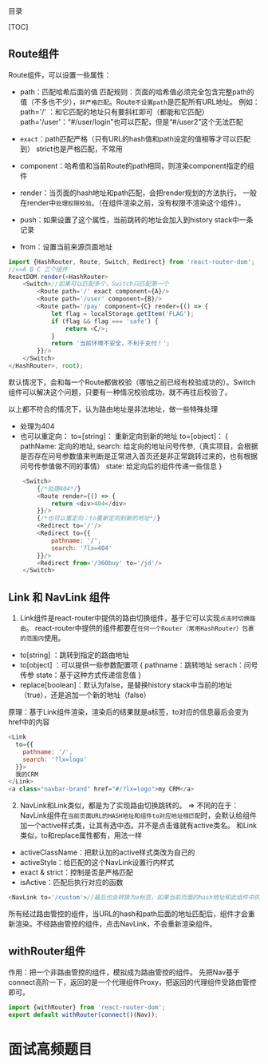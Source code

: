 目录

[TOC]

## Route组件

Route组件，可以设置一些属性：
- path：匹配哈希后面的值
匹配规则：页面的哈希值必须完全包含完整path的值（不多也不少），`非严格匹配`。Route`不设置path`是匹配所有URL地址。
例如：
path='/' ：和它匹配的地址只有要斜杠即可（都能和它匹配）
path='/user'：“#/user/login”也可以匹配，但是“#/user2”这个无法匹配


- `exact`：path匹配严格（只有URL的hash值和path设定的值相等才可以匹配到）
strict也是严格匹配，不常用
- component：哈希值和当前Route的path相同，则渲染component指定的组件
- render：当页面的hash地址和path匹配，会把render规划的方法执行。
		一般在render中`处理权限校验`。（在组件渲染之前，没有权限不渲染这个组件）。
- push：如果设置了这个属性，当前跳转的地址会加入到history stack中一条记录
- from：设置当前来源页面地址
```javascript
import {HashRouter, Route, Switch, Redirect} from 'react-router-dom';
//=>A B C 三个组件
ReactDOM.render(<HashRouter>
    <Switch>//如果可以匹配多个，Switch只匹配第一个
        <Route path='/' exact component={A}/>
        <Route path='/user' component={B}/>
        <Route path='/pay' component={C} render={() => {
            let flag = localStorage.getItem('FLAG');
            if (flag && flag === 'safe') {
                return <C/>;
            }
            return '当前环境不安全，不利于支付！';
        }}/>
    </Switch>
</HashRouter>, root);
```
默认情况下，会和每一个Route都做校验（哪怕之前已经有校验成功的）。Switch组件可以解决这个问题，只要有一种情况校验成功，就不再往后校验了。


以上都不符合的情况下，认为路由地址是非法地址，做一些特殊处理
- 处理为404
- 也可以重定向：
        to=[string]： 重新定向到新的地址
        to=[object]：
          {
            pathName: 定向的地址,
            search: 给定向的地址问号传参,（真实项目，会根据是否存在问号参数值来判断是正常进入首页还是非正常跳转过来的，也有根据问号传参值做不同的事情）
            state: 给定向后的组件传递一些信息
          } 
```javascript
    <Switch>
        {/*处理404*/}
        <Route render={() => {
            return <div>404</div>
        }}/>
        {/*也可以重定向：to重新定向到新的地址*/}
        <Redirect to='/'/>
        <Redirect to={{
            pathname: '/',
            search: '?lx=404'
        }}/>
        <Redirect from='/360buy' to='/jd'/>
    </Switch>
```

## Link 和 NavLink 组件

1. Link组件是react-router中提供的路由切换组件，基于它可以实现`点击时切换路由`。
react-router中提供的组件都要在`任何一个Router（常用HashRouter）包裹的范围内`使用。
- to[string] ：跳转到指定的路由地址
- to[object] ：可以提供一些参数配置项
{
pathname：跳转地址
serach：问号传参
state：基于这种方式传递信息值
}
- replace[boolean]：默认为false，是替换history stack中当前的地址（true），还是追加一个新的地址（false）

原理：基于Link组件渲染，渲染后的结果就是a标签，to对应的信息最后会变为href中的内容
```javascript
<Link
  to={{
    pathname: '/',
    search: '?lx=logo'
  }}>
  我的CRM
</Link>
<a class="navbar-brand" href="#/?lx=logo">my CRM</a>
```

2. NavLink和Link类似，都是为了实现路由切换跳转的。
=>
不同的在于：NavLink组件在`当前页面URL的HASH地址和组件to对应地址相匹配`时，会默认给组件加一个active样式类，让其有选中态。并不是点击谁就有active类名。
和Link类似，to和replace属性都有，用法一样
- activeClassName：把默认加的active样式类改为自己的
- activeStyle：给匹配的这个NavLink设置行内样式
- exact & strict：控制是否是严格匹配
- isActive：匹配后执行对应的函数
```javascript
<NavLink to='/custom'>//最后也会转换为a标签，如果当前页面的hash地址和此组件中的to地址匹配了，则会给渲染后的A标签设置默认的样式类：active
```
所有经过路由管控的组件，当URL的hash和path后面的地址匹配后，组件才会重新渲染。不经路由管控的组件，点击NavLink，不会重新渲染组件。

## withRouter组件
作用：把一个非路由管控的组件，模拟成为路由管控的组件。
先把Nav基于connect高阶一下，返回的是一个代理组件Proxy，把返回的代理组件受路由管控即可。
```javascript
import {withRouter} from 'react-router-dom';
export default withRouter(connect()(Nav));
```




# 面试高频题目